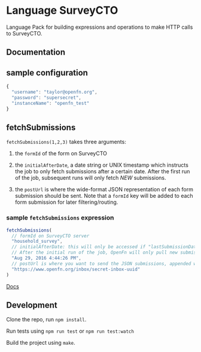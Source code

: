 Language SurveyCTO
==================

Language Pack for building expressions and operations to make HTTP calls to
SurveyCTO.

Documentation
-------------

## sample configuration

```js
{
  "username": "taylor@openfn.org",
  "password": "supersecret",
  "instanceName": "openfn_test"
}
```

## fetchSubmissions
`fetchSubmissions(1,2,3)` takes three arguments:

1. the `formId` of the form on SurveyCTO

2. the `initialAfterDate`, a date string or UNIX timestamp which instructs the job to only fetch submissions after a certain date. After the first run of the job, subsequent runs will only fetch *NEW* submissions.

3. the `postUrl` is where the wide-format JSON representation of each form submission should be sent. Note that a `formId` key will be added to each form submission for later filtering/routing.

### sample `fetchSubmissions` expression

```js
fetchSubmissions(
  // formId on SurveyCTO server
  "household_survey",
  // initialAfterDate: this will only be accessed if "lastSubmissionDate" is empty in your job_state".
  // After the initial run of the job, OpenFn will only pull new submissions from SurveyCTO.
  "Aug 29, 2016 4:44:26 PM",
  // postUrl is where you want to send the JSON submissions, appended with a new "formId" key
  "https://www.openfn.org/inbox/secret-inbox-uuid"
)
```

[Docs](docs/index)


Development
-----------

Clone the repo, run `npm install`.

Run tests using `npm run test` or `npm run test:watch`

Build the project using `make`.
